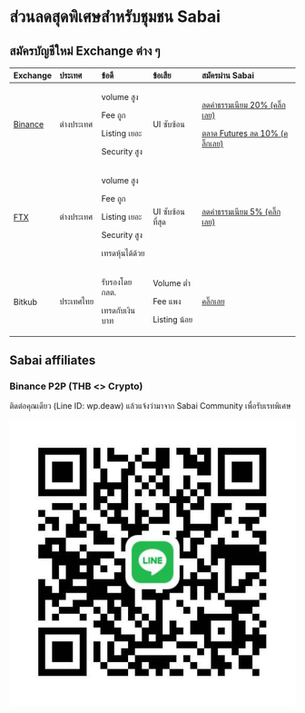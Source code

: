 # ส่วนลดสุดพิเศษสำหรับชุมชน Sabai

## สมัครบัญชีใหม่ Exchange ต่าง ๆ

<table>
  <thead>
    <tr>
      <th style="text-align:left">Exchange</th>
      <th style="text-align:left">&#xE1B;&#xE23;&#xE30;&#xE40;&#xE17;&#xE28;</th>
      <th style="text-align:left">&#xE02;&#xE49;&#xE2D;&#xE14;&#xE35;</th>
      <th style="text-align:left">&#xE02;&#xE49;&#xE2D;&#xE40;&#xE2A;&#xE35;&#xE22;</th>
      <th style="text-align:left">&#xE2A;&#xE21;&#xE31;&#xE04;&#xE23;&#xE1C;&#xE48;&#xE32;&#xE19; Sabai</th>
    </tr>
  </thead>
  <tbody>
    <tr>
      <td style="text-align:left"><a href="https://www.binance.com/en/register?ref=NE1YWXIM">Binance</a> 
      </td>
      <td style="text-align:left">&#xE15;&#xE48;&#xE32;&#xE07;&#xE1B;&#xE23;&#xE30;&#xE40;&#xE17;&#xE28;</td>
      <td
      style="text-align:left">
        <p>volume &#xE2A;&#xE39;&#xE07;</p>
        <p>Fee &#xE16;&#xE39;&#xE01;</p>
        <p>Listing &#xE40;&#xE22;&#xE2D;&#xE30;</p>
        <p>Security &#xE2A;&#xE39;&#xE07;</p>
        </td>
        <td style="text-align:left">UI &#xE0B;&#xE31;&#xE1A;&#xE0B;&#xE49;&#xE2D;&#xE19;</td>
        <td style="text-align:left">
          <p><a href="https://www.binance.com/en/register?ref=NE1YWXIM">&#xE25;&#xE14;&#xE04;&#xE48;&#xE32;&#xE18;&#xE23;&#xE23;&#xE21;&#xE40;&#xE19;&#xE35;&#xE22;&#xE21; 20% (&#xE04;&#xE25;&#xE34;&#xE4A;&#xE01;&#xE40;&#xE25;&#xE22;)</a>
          </p>
          <p><a href="https://www.binance.com/en/futures/ref/blocktrading">&#xE15;&#xE25;&#xE32;&#xE14; Futures &#xE25;&#xE14; 10% (&#xE04;&#xE25;&#xE34;&#xE4A;&#xE01;&#xE40;&#xE25;&#xE22;)</a>
          </p>
        </td>
    </tr>
    <tr>
      <td style="text-align:left"><a href="https://ftx.com/#a=1454967">FTX</a>
      </td>
      <td style="text-align:left">&#xE15;&#xE48;&#xE32;&#xE07;&#xE1B;&#xE23;&#xE30;&#xE40;&#xE17;&#xE28;</td>
      <td
      style="text-align:left">
        <p>volume &#xE2A;&#xE39;&#xE07;</p>
        <p>Fee &#xE16;&#xE39;&#xE01;</p>
        <p>Listing &#xE40;&#xE22;&#xE2D;&#xE30;</p>
        <p>Security &#xE2A;&#xE39;&#xE07;</p>
        <p>&#xE40;&#xE17;&#xE23;&#xE14;&#xE2B;&#xE38;&#xE49;&#xE19;&#xE44;&#xE14;&#xE49;&#xE14;&#xE49;&#xE27;&#xE22;</p>
        </td>
        <td style="text-align:left">UI &#xE0B;&#xE31;&#xE1A;&#xE0B;&#xE49;&#xE2D;&#xE19;&#xE17;&#xE35;&#xE48;&#xE2A;&#xE38;&#xE14;</td>
        <td
        style="text-align:left"><a href="https://ftx.com/#a=1454967">&#xE25;&#xE14;&#xE04;&#xE48;&#xE32;&#xE18;&#xE23;&#xE23;&#xE21;&#xE40;&#xE19;&#xE35;&#xE22;&#xE21; 5% (&#xE04;&#xE25;&#xE34;&#xE4A;&#xE01;&#xE40;&#xE25;&#xE22;)</a>
          </td>
    </tr>
    <tr>
      <td style="text-align:left">Bitkub</td>
      <td style="text-align:left">&#xE1B;&#xE23;&#xE30;&#xE40;&#xE17;&#xE28;&#xE44;&#xE17;&#xE22;</td>
      <td
      style="text-align:left">
        <p>&#xE23;&#xE31;&#xE1A;&#xE23;&#xE2D;&#xE07;&#xE42;&#xE14;&#xE22; &#xE01;&#xE25;&#xE15;.</p>
        <p>&#xE40;&#xE17;&#xE23;&#xE14;&#xE01;&#xE31;&#xE1A;&#xE40;&#xE07;&#xE34;&#xE19;&#xE1A;&#xE32;&#xE17;</p>
        </td>
        <td style="text-align:left">
          <p>Volume &#xE15;&#xE48;&#xE33;</p>
          <p>Fee &#xE41;&#xE1E;&#xE07;</p>
          <p>Listing &#xE19;&#xE49;&#xE2D;&#xE22;</p>
        </td>
        <td style="text-align:left"><a href="https://www.bitkub.com/signup?ref=176395">&#xE04;&#xE25;&#xE34;&#xE4A;&#xE01;&#xE40;&#xE25;&#xE22;</a>
        </td>
    </tr>
  </tbody>
</table>

## Sabai affiliates

### Binance P2P \(THB &lt;&gt; Crypto\)

ติดต่อคุณเดียว \(Line ID: wp.deaw\) แล้วแจ้งว่ามาจาก Sabai Community เพื่อรับเรทพิเศษ

![](.gitbook/assets/image%20%2814%29.png)



